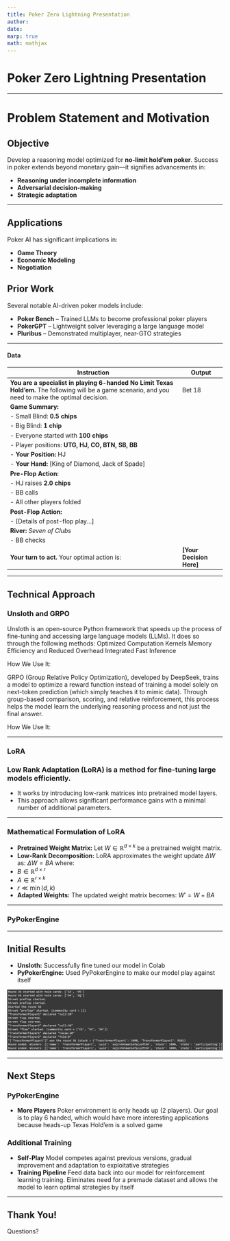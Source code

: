 ```yaml
---
title: Poker Zero Lightning Presentation
author: 
date: 
marp: true
math: mathjax
---
```


# Poker Zero Lightning Presentation
---
# **Problem Statement and Motivation**

## **Objective**
Develop a reasoning model optimized for **no-limit hold’em poker**. Success in poker extends beyond monetary gain—it signifies advancements in:
- **Reasoning under incomplete information**
- **Adversarial decision-making**
- **Strategic adaptation**
---
## **Applications**
Poker AI has significant implications in:
- **Game Theory** 
- **Economic Modeling** 
- **Negotiation** 

## **Prior Work**
Several notable AI-driven poker models include:
- **Poker Bench** – Trained LLMs to become professional poker players
- **PokerGPT** – Lightweight solver leveraging a large language model
- **Pluribus** – Demonstrated multiplayer, near-GTO strategies

---
#### Data
| **Instruction** | **Output** |
|---------------|-----------|
| **You are a specialist in playing 6-handed No Limit Texas Hold’em.** The following will be a game scenario, and you need to make the optimal decision.  | Bet 18
| **Game Summary:** 
| - Small Blind: **0.5 chips**  
| - Big Blind: **1 chip**  
| - Everyone started with **100 chips**  
| - Player positions: **UTG, HJ, CO, BTN, SB, BB**  
| - **Your Position:** HJ  |
| - **Your Hand:** [King of Diamond, Jack of Spade]  
| **Pre-Flop Action:** |
| - HJ raises **2.0 chips** |
| - BB calls |
| - All other players folded |
| **Post-Flop Action:** |
| - [Details of post-flop play...] |
| **River:** *Seven of Clubs* |
| - BB checks |
| **Your turn to act.** Your optimal action is: | **[Your Decision Here]** |

---
## Technical Approach

### Unsloth and GRPO

Unsloth is an open-source Python framework that speeds up the process of fine-tuning and accessing large language models (LLMs). It does so through the following methods:
Optimized Computation Kernels
Memory Efficiency and Reduced Overhead
Integrated Fast Inference

How We Use It: 

GRPO (Group Relative Policy Optimization), developed by DeepSeek, trains a model to optimize a reward function instead of training a model solely on next-token prediction (which simply teaches it to mimic data). Through group-based comparison, scoring, and relative reinforcement, this process helps the model learn the underlying reasoning process and not just the final answer. 

How We Use It: 

---
### LoRA

### **Low Rank Adaptation (LoRA)** is a method for fine-tuning large models efficiently.
- It works by introducing low-rank matrices into pretrained model layers. 
- This approach allows significant performance gains with a minimal number of additional parameters. 

---

### Mathematical Formulation of LoRA 
- **Pretrained Weight Matrix:** Let  $W \in \mathbb{R}^{d \times k}$ be a pretrained weight matrix. 
- **Low-Rank Decomposition:** LoRA approximates the weight update $\Delta W$ as: $\Delta W = BA$
where: 
- $B \in \mathbb{R}^{d \times r}$
- $A \in \mathbb{R}^{r \times k}$
- $r \ll \min(d, k)$
- **Adapted Weights:** The updated weight matrix becomes: $W' = W + BA$
 --- 

### PyPokerEngine
---
## Initial Results
- **Unsloth:** Successfully fine tuned our model in Colab
- **PyPokerEngine:** Used PyPokerEngine to make our model play against itself

![](pokerengine.png)


---

## Next Steps

### PyPokerEngine
- **More Players** Poker environment is only heads up (2 players). Our goal is to play 6 handed, which would have more interesting applications because heads-up Texas Hold’em is a solved game

### Additional Training
- **Self-Play** Model competes against previous versions, gradual improvement and adaptation to exploitative strategies
- **Training Pipeline** Feed data back into our model for reinforcement learning training. Eliminates need for a premade dataset and allows the model to learn optimal strategies by itself

---

## Thank You!
Questions?
